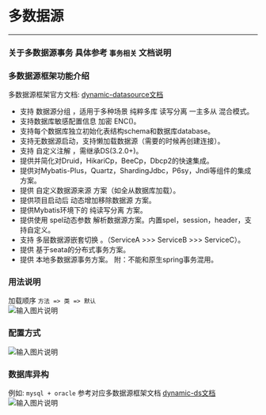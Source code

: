 # 多数据源
- - -
### 关于多数据源事务 具体参考 `事务相关` 文档说明

### 多数据源框架功能介绍
多数据源框架官方文档: [dynamic-datasource文档](https://www.kancloud.cn/tracy5546/dynamic-datasource/2264611)

* 支持 数据源分组 ，适用于多种场景 纯粹多库 读写分离 一主多从 混合模式。
* 支持数据库敏感配置信息 加密 ENC()。
* 支持每个数据库独立初始化表结构schema和数据库database。
* 支持无数据源启动，支持懒加载数据源（需要的时候再创建连接）。
* 支持 自定义注解 ，需继承DS(3.2.0+)。
* 提供并简化对Druid，HikariCp，BeeCp，Dbcp2的快速集成。
* 提供对Mybatis-Plus，Quartz，ShardingJdbc，P6sy，Jndi等组件的集成方案。
* 提供 自定义数据源来源 方案（如全从数据库加载）。
* 提供项目启动后 动态增加移除数据源 方案。
* 提供Mybatis环境下的 纯读写分离 方案。
* 提供使用 spel动态参数 解析数据源方案。内置spel，session，header，支持自定义。
* 支持 多层数据源嵌套切换 。（ServiceA >>> ServiceB >>> ServiceC）。
* 提供 基于seata的分布式事务方案。
* 提供 本地多数据源事务方案。 附：不能和原生spring事务混用。

### 用法说明
加载顺序 `方法 => 类 => 默认`<br>
![输入图片说明](https://images.gitee.com/uploads/images/2021/1215/213757_821f616d_1766278.png "屏幕截图.png")

### 配置方式
![输入图片说明](https://images.gitee.com/uploads/images/2021/1221/145455_f924ca42_1766278.png "屏幕截图.png")

### 数据库异构
例如: `mysql + oracle` 参考对应多数据源框架文档 [dynamic-ds文档](https://www.kancloud.cn/tracy5546/dynamic-datasource)<br>
![输入图片说明](https://images.gitee.com/uploads/images/2021/1221/151102_0f1c90fe_1766278.png "屏幕截图.png")
